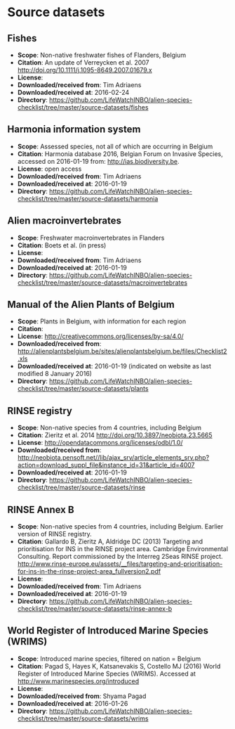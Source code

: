 # Source datasets

## Fishes

* **Scope**: Non-native freshwater fishes of Flanders, Belgium
* **Citation**: An update of Verreycken et al. 2007 http://doi.org/10.1111/j.1095-8649.2007.01679.x
* **License**: 
* **Downloaded/received from**: Tim Adriaens
* **Downloaded/received at**: 2016-02-24
* **Directory**: https://github.com/LifeWatchINBO/alien-species-checklist/tree/master/source-datasets/fishes

## Harmonia information system

* **Scope**: Assessed species, not all of which are occurring in Belgium
* **Citation**: Harmonia database 2016, Belgian Forum on Invasive Species, accessed on 2016-01-19 from: http://ias.biodiversity.be.
* **License**: open access
* **Downloaded/received from**: Tim Adriaens
* **Downloaded/received at**: 2016-01-19
* **Directory**: https://github.com/LifeWatchINBO/alien-species-checklist/tree/master/source-datasets/harmonia

## Alien macroinvertebrates

* **Scope**: Freshwater macroinvertebrates in Flanders
* **Citation**: Boets et al. (in press)
* **License**: 
* **Downloaded/received from**: Tim Adriaens
* **Downloaded/received at**: 2016-01-19
* **Directory**: https://github.com/LifeWatchINBO/alien-species-checklist/tree/master/source-datasets/macroinvertebrates

## Manual of the Alien Plants of Belgium

* **Scope**: Plants in Belgium, with information for each region
* **Citation**: 
* **License**: http://creativecommons.org/licenses/by-sa/4.0/
* **Downloaded/received from**: http://alienplantsbelgium.be/sites/alienplantsbelgium.be/files/Checklist2.xls
* **Downloaded/received at**: 2016-01-19 (indicated on website as last modified 8 January 2016)
* **Directory**: https://github.com/LifeWatchINBO/alien-species-checklist/tree/master/source-datasets/plants

## RINSE registry

* **Scope**: Non-native species from 4 countries, including Belgium
* **Citation**: Zieritz et al. 2014 http://doi.org/10.3897/neobiota.23.5665
* **License**: http://opendatacommons.org/licenses/odbl/1.0/
* **Downloaded/received from**: http://neobiota.pensoft.net//lib/ajax_srv/article_elements_srv.php?action=download_suppl_file&instance_id=31&article_id=4007
* **Downloaded/received at**: 2016-01-19
* **Directory**: https://github.com/LifeWatchINBO/alien-species-checklist/tree/master/source-datasets/rinse

## RINSE Annex B

* **Scope**: Non-native species from 4 countries, including Belgium. Earlier version of RINSE registry.
* **Citation**: Gallardo B, Zieritz A, Aldridge DC (2013) Targeting and prioritisation for INS in the RINSE project area. Cambridge Environmental Consulting. Report commissioned by the Interreg 2Seas RINSE project. http://www.rinse-europe.eu/assets/__files/targeting-and-prioritisation-for-ins-in-the-rinse-project-area_fullversion2.pdf
* **License**:
* **Downloaded/received from**: Tim Adriaens
* **Downloaded/received at**: 2016-01-19
* **Directory**: https://github.com/LifeWatchINBO/alien-species-checklist/tree/master/source-datasets/rinse-annex-b

## World Register of Introduced Marine Species (WRIMS)

* **Scope**: Introduced marine species, filtered on nation = Belgium
* **Citation**: Pagad S, Hayes K, Katsanevakis S, Costello MJ (2016) World Register of Introduced Marine Species (WRIMS). Accessed at http://www.marinespecies.org/introduced
* **License**:
* **Downloaded/received from**: Shyama Pagad
* **Downloaded/received at**: 2016-01-26
* **Directory**: https://github.com/LifeWatchINBO/alien-species-checklist/tree/master/source-datasets/wrims
